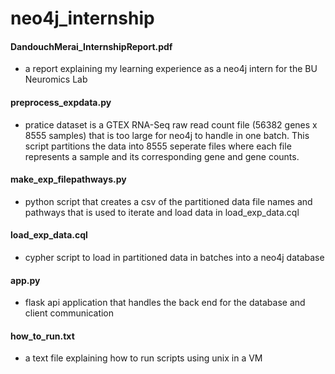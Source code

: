 # neo4j_internship 

#### DandouchMerai_InternshipReport.pdf
- a report explaining my learning experience as a neo4j intern for the BU Neuromics Lab

#### preprocess_expdata.py
- pratice dataset is a GTEX RNA-Seq raw read count file (56382 genes x 8555 samples) that is too large for neo4j to handle in one batch. This script partitions the data into 8555 seperate files where each file represents a sample and its corresponding gene and gene counts. 

#### make_exp_filepathways.py 
- python script that creates a csv of the partitioned data file names and pathways that is used to iterate and load data in load_exp_data.cql

#### load_exp_data.cql 
- cypher script to load in partitioned data in batches into a neo4j database 

#### app.py
- flask api application that handles the back end for the database and client communication 

#### how_to_run.txt
- a text file explaining how to run scripts using unix in a VM 
